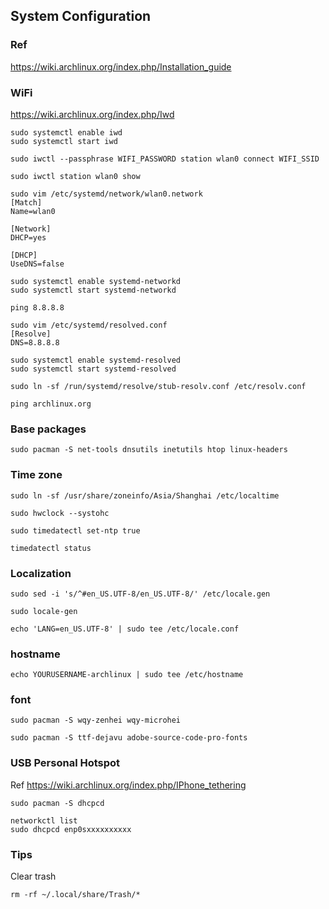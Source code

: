 ## System Configuration

### Ref

https://wiki.archlinux.org/index.php/Installation_guide

### WiFi

https://wiki.archlinux.org/index.php/Iwd

```
sudo systemctl enable iwd
sudo systemctl start iwd

sudo iwctl --passphrase WIFI_PASSWORD station wlan0 connect WIFI_SSID

sudo iwctl station wlan0 show
```

```
sudo vim /etc/systemd/network/wlan0.network
[Match]
Name=wlan0

[Network]
DHCP=yes

[DHCP]
UseDNS=false

sudo systemctl enable systemd-networkd
sudo systemctl start systemd-networkd

ping 8.8.8.8
```

```
sudo vim /etc/systemd/resolved.conf
[Resolve]
DNS=8.8.8.8

sudo systemctl enable systemd-resolved
sudo systemctl start systemd-resolved

sudo ln -sf /run/systemd/resolve/stub-resolv.conf /etc/resolv.conf

ping archlinux.org
```

### Base packages

```
sudo pacman -S net-tools dnsutils inetutils htop linux-headers
```

### Time zone

```
sudo ln -sf /usr/share/zoneinfo/Asia/Shanghai /etc/localtime

sudo hwclock --systohc
```

```
sudo timedatectl set-ntp true

timedatectl status
```

### Localization

```
sudo sed -i 's/^#en_US.UTF-8/en_US.UTF-8/' /etc/locale.gen

sudo locale-gen
```

```
echo 'LANG=en_US.UTF-8' | sudo tee /etc/locale.conf
```

### hostname

```
echo YOURUSERNAME-archlinux | sudo tee /etc/hostname
```

### font

```
sudo pacman -S wqy-zenhei wqy-microhei

sudo pacman -S ttf-dejavu adobe-source-code-pro-fonts
```

### USB Personal Hotspot

Ref https://wiki.archlinux.org/index.php/IPhone_tethering

```
sudo pacman -S dhcpcd

networkctl list
sudo dhcpcd enp0sxxxxxxxxxx
```

### Tips

Clear trash

```
rm -rf ~/.local/share/Trash/*
```

